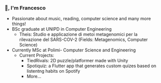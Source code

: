 ### 👋, I'm Francesco

- Passionate about music, reading, computer science and many more things!
- BSc graduate at UNIPD in Computer Engineering
  - Theis: Studio e applicazione di metoi metagenomici per la rilevazione del SARS-COV-2 (Fields: Metagenomics, Computer Science)
- Currently MSc at Polimi- Computer Science and Engineering
  - Current Projects:
    - TiedRivals: 2D puzzle/platformer made with Unity
    - Spotiquiz: a Flutter app that generates custom quizes based on listentng habits on Spotify
    - More...
